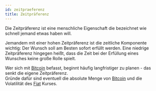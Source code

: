 ```yaml
---
id: zeitpraeferenz
title: Zeitpräferenz
---
```


Die Zeitpräferenz ist eine menschliche Eigenschaft die bezeichnet wie schnell jemand etwas haben will.

Jemandem mit einer hohen Zeitpräferenz ist die zeitliche Komponente wichtig: Der Wunsch soll am Besten sofort erfüllt werden.
Eine niedrige Zeitpräferenz hingegen heißt, dass die Zeit bei der Erfüllung eines Wunsches keine große Rolle spielt.

Wer sich mit [Bitcoin](../b/bitcoin) befasst, beginnt häufig langfristiger zu planen - das senkt die eigene Zeitpräferenz.  
Gründe dafür sind eventuell die absolute Menge von [Bitcoin](../b/bitcoin) und die Volatilität des [Fiat](../f/fiat) Kurses.
